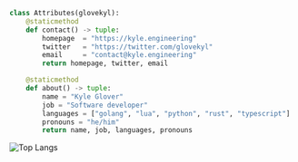 <!-- <div align="center">
    <h1 align="center">👋 Hey, I'm Kyle Glover</h1>
</div> -->

<!-- ### Hi there 👋 -->

<!-- ![Kyle's GitHub stats](https://github-readme-stats.vercel.app/api?username=glovekyl&show_icons=true) -->

```python
class Attributes(glovekyl):
    @staticmethod
    def contact() -> tuple:
        homepage  = "https://kyle.engineering"
        twitter   = "https://twitter.com/glovekyl"
        email     = "contact@kyle.engineering"
        return homepage, twitter, email

    @staticmethod
    def about() -> tuple:
        name = "Kyle Glover"
        job = "Software developer"
        languages = ["golang", "lua", "python", "rust", "typescript"]
        pronouns = "he/him"
        return name, job, languages, pronouns
```

![Top Langs](https://github-readme-stats.vercel.app/api/top-langs/?username=glovekyl&layout=compact)

<!--
**glovekyl/glovekyl** is a ✨ _special_ ✨ repository because its `README.md` (this file) appears on your GitHub profile.

Here are some ideas to get you started:

- 🔭 I’m currently working on ...
- 🌱 I’m currently learning ...
- 👯 I’m looking to collaborate on ...
- 🤔 I’m looking for help with ...
- 💬 Ask me about ...
- 📫 How to reach me: ...
- 😄 Pronouns: ...
- ⚡ Fun fact: ...
-->
